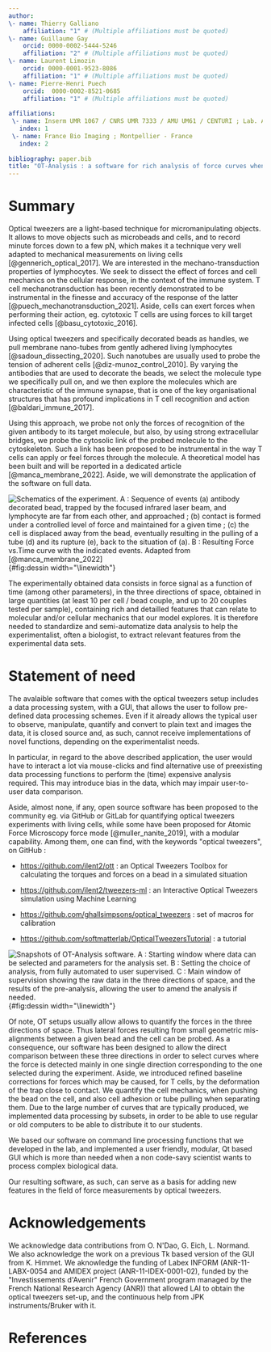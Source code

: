 ```yaml
---
author:
\- name: Thierry Galliano
    affiliation: "1" # (Multiple affiliations must be quoted)
\- name: Guillaume Gay
    orcid: 0000-0002-5444-5246
    affiliation: "2" # (Multiple affiliations must be quoted)
\- name: Laurent Limozin
    orcid: 0000-0001-9523-8086
    affiliation: "1" # (Multiple affiliations must be quoted)
\- name: Pierre-Henri Puech
    orcid:  0000-0002-8521-0685
    affiliation: "1" # (Multiple affiliations must be quoted)  
  
affiliations:
 \- name: Inserm UMR 1067 / CNRS UMR 7333 / AMU UM61 / CENTURI ; Lab. Adhésion et Inflammation ; Marseille - France
   index: 1
 \- name: France Bio Imaging ; Montpellier - France
   index: 2
   
bibliography: paper.bib
title: "OT-Analysis : a software for rich analysis of force curves when probing living cells with optical tweezers "
---
```



# Summary

Optical tweezers are a light-based technique for micromanipulating
objects. It allows to move objects such as microbeads and cells, and to
record minute forces down to a few pN, which makes it a technique very
well adapted to mechanical measurements on living cells
[@gennerich_optical_2017]. We are interested in the mechano-transduction
properties of lymphocytes. We seek to dissect the effect of forces and
cell mechanics on the cellular response, in the context of the immune
system. T cell mechanotransduction has been recently demonstrated to be
instrumental in the finesse and accuracy of the response of the latter
[@puech_mechanotransduction_2021]. Aside, cells can exert forces when
performing their action, eg. cytotoxic T cells are using forces to kill
target infected cells [@basu_cytotoxic_2016].

Using optical tweezers and specifically decorated beads as handles, we
pull membrane nano-tubes from gently adhered living lymphocytes
[@sadoun_dissecting_2020]. Such nanotubes are usually used to probe the
tension of adherent cells [@diz-munoz_control_2010]. By varying the
antibodies that are used to decorate the beads, we select the molecule
type we specifically pull on, and we then explore the molecules which
are characteristic of the immune synapse, that is one of the key
organisational structures that has profound implications in T cell
recognition and action [@baldari_immune_2017].

Using this approach, we probe not only the forces of recognition of the
given antibody to its target molecule, but also, by using strong
extracellular bridges, we probe the cytosolic link of the probed
molecule to the cytoskeleton. Such a link has been proposed to be
instrumental in the way T cells can apply or feel forces through the
molecule. A theoretical model has been built and will be reported in a
dedicated article [@manca_membrane_2022]. Aside, we will demonstrate the
application of the software on full data.

![Schematics of the experiment. A : Sequence of events (a) antibody
decorated bead, trapped by the focused infrared laser beam, and
lymphocyte are far from each other, and approached ; (b) contact is
formed under a controlled level of force and maintained for a given time
; (c) the cell is displaced away from the bead, eventually resulting in
the pulling of a tube (d) and its rupture (e), back to the situation of
(a). B : Resulting Force vs.Time curve with the indicated events.
Adapted from [@manca_membrane_2022]](dessin2.png){#fig:dessin
width="\\linewidth"}

The experimentally obtained data consists in force signal as a function
of time (among other parameters), in the three directions of space,
obtained in large quantities (at least 10 per cell / bead couple, and up
to 20 couples tested per sample), containing rich and detailled features
that can relate to molecular and/or cellular mechanics that our model
explores. It is therefore needed to standardize and semi-automatize data
analysis to help the experimentalist, often a biologist, to extract
relevant features from the experimental data sets.

# Statement of need

The avalaible software that comes with the optical tweezers setup
includes a data processing system, with a GUI, that allows the user to
follow pre-defined data processing schemes. Even if it already allows
the typical user to observe, manipulate, quantify and convert to plain
text and images the data, it is closed source and, as such, cannot
receive implementations of novel functions, depending on the
experimentalist needs.

In particular, in regard to the above described application, the user
would have to interact a lot via mouse-clicks and find alternative use
of preexisting data processing functions to perform the (time) expensive
analysis required. This may introduce bias in the data, which may impair
user-to-user data comparison.

Aside, almost none, if any, open source software has been proposed to
the community eg. via GitHub or GitLab for quantifying optical tweezers
experiments with living cells, while some have been proposed for Atomic
Force Microscopy force mode [@muller_nanite_2019], with a modular
capability. Among them, one can find, with the keywords \"optical
tweezers\", on GitHub :

-   https://github.com/ilent2/ott : an Optical Tweezers Toolbox for
    calculating the torques and forces on a bead in a simulated
    situation

-   https://github.com/ilent2/tweezers-ml : an Interactive Optical
    Tweezers simulation using Machine Learning

-   https://github.com/ghallsimpsons/optical_tweezers : set of macros
    for calibration

-   https://github.com/softmatterlab/OpticalTweezersTutorial : a
    tutorial

![Snapshots of OT-Analysis software. A : Starting window where data can
be selected and parameters for the analysis set. B : Setting the choice
of analysis, from fully automated to user supervised. C : Main window of
supervision showing the raw data in the three directions of space, and
the results of the pre-analysis, allowing the user to amend the analysis
if needed.](dessin.png){#fig:dessin width="\\linewidth"}

Of note, OT setups usually allow allows to quantify the forces in the
three directions of space. Thus lateral forces resulting from small
geometric mis-alignments between a given bead and the cell can be
probed. As a consequence, our software has been designed to allow the
direct comparison between these three directions in order to select
curves where the force is detected mainly in one single direction
corresponding to the one selected during the experiment. Aside, we
introduced refined baseline corrections for forces which may be caused,
for T cells, by the deformation of the trap close to contact. We
quantify the cell mechanics, when pushing the bead on the cell, and also
cell adhesion or tube pulling when separating them. Due to the large
number of curves that are typically produced, we implemented data
processing by subsets, in order to be able to use regular or old
computers to be able to distribute it to our students.

We based our software on command line processing functions that we
developed in the lab, and implemented a user friendly, modular, Qt based
GUI which is more than needed when a non code-savy scientist wants to
process complex biological data.

Our resulting software, as such, can serve as a basis for adding new
features in the field of force measurements by optical tweezers.

# Acknowledgements

We acknowledge data contributions from O. N'Dao, G. Eich, L. Normand. We
also acknowledge the work on a previous Tk based version of the GUI from
K. Himmet. We aknowledge the funding of Labex INFORM (ANR-11-LABX-0054
and AMIDEX project (ANR-11-IDEX-0001-02), funded by the
\"Investissements d'Avenir\" French Government program managed by the
French National Research Agency (ANR)) that allowed LAI to obtain the
optical tweezers set-up, and the continuous help from JPK
instruments/Bruker with it.

# References
